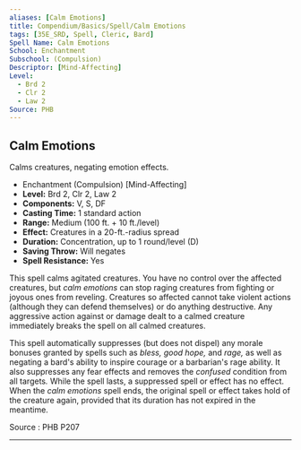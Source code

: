 ```yaml
---
aliases: [Calm Emotions]
title: Compendium/Basics/Spell/Calm Emotions
tags: [35E_SRD, Spell, Cleric, Bard]
Spell Name: Calm Emotions
School: Enchantment
Subschool: (Compulsion)
Descriptor: [Mind-Affecting]
Level:
  - Brd 2
  - Clr 2
  - Law 2
Source: PHB
---
```



## Calm Emotions

Calms creatures, negating emotion effects.

*   Enchantment (Compulsion) [Mind-Affecting]
*   **Level:** Brd 2, Clr 2, Law 2
*   **Components:** V, S, DF
*   **Casting Time:** 1 standard action
*   **Range:** Medium (100 ft. + 10 ft./level)
*   **Effect:** Creatures in a 20-ft.-radius spread
*   **Duration:** Concentration, up to 1 round/level (D)
*   **Saving Throw:** Will negates
*   **Spell Resistance:** Yes

<p>This spell calms agitated creatures. You have no control over the affected creatures, but <i>calm emotions</i> can stop raging creatures from fighting or joyous ones from reveling. Creatures so affected cannot take violent actions (although they can defend themselves) or do anything destructive. Any aggressive action against or damage dealt to a calmed creature immediately breaks the spell on all calmed creatures.</p><p>This spell automatically suppresses (but does not dispel) any morale bonuses granted by spells such as <i>bless, good hope,</i> and <i>rage,</i> as well as negating a bard's ability to inspire courage or a barbarian's rage ability. It also suppresses any fear effects and removes the <i>confused</i> condition from all targets<i>.</i> While the spell lasts, a suppressed spell or effect has no effect. When the <i>calm emotions</i> spell ends, the original spell or effect takes hold of the creature again, provided that its duration has not expired in the meantime.</p>

Source : PHB P207

---
